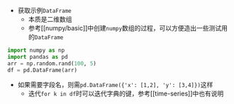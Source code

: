 - 获取示例`DataFrame`
  - 本质是二维数组
  - 参考[[numpy/basic]]中创建`numpy`数组的过程，可以方便造出一些测试用的`DataFrame`
```python
import numpy as np
import pandas as pd
arr = np.random.rand(100, 5)
df = pd.DataFrame(arr)
```
- 如果需要字段名，则需`pd.DataFrame({'x': [1,2], 'y': [3,4]})`这样
  - 迭代`for k in df`时可以迭代字典的键，参考[[time-series]]中也有说明